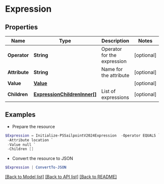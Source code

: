 # Expression
## Properties

Name | Type | Description | Notes
------------ | ------------- | ------------- | -------------
**Operator** | **String** | Operator for the expression | [optional] 
**Attribute** | **String** | Name for the attribute | [optional] 
**Value** | [**Value**](Value.md) |  | [optional] 
**Children** | [**ExpressionChildrenInner[]**](ExpressionChildrenInner.md) | List of expressions | [optional] 

## Examples

- Prepare the resource
```powershell
$Expression = Initialize-PSSailpointV2024Expression  -Operator EQUALS `
 -Attribute location `
 -Value null `
 -Children []
```

- Convert the resource to JSON
```powershell
$Expression | ConvertTo-JSON
```

[[Back to Model list]](../README.md#documentation-for-models) [[Back to API list]](../README.md#documentation-for-api-endpoints) [[Back to README]](../README.md)

